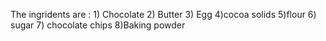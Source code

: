 The ingridents are : 1) Chocolate
                     2) Butter
                     3) Egg
                     4)cocoa solids
                     5)flour
                     6) sugar
                     7) chocolate chips
                     8)Baking powder